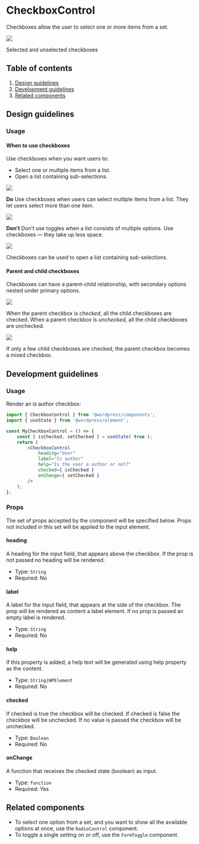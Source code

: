 # CheckboxControl

Checkboxes allow the user to select one or more items from a set.

![](https://make.wordpress.org/design/files/2019/02/CheckboxControl.png)

Selected and unselected checkboxes

## Table of contents

1. [Design guidelines](#design-guidelines)
2. [Development guidelines](#development-guidelines)
3. [Related components](#related-components)

## Design guidelines

### Usage

#### When to use checkboxes

Use checkboxes when you want users to:

-   Select one or multiple items from a list.
-   Open a list containing sub-selections.

![](https://make.wordpress.org/design/files/2019/02/select-from-list.png)

**Do**
Use checkboxes when users can select multiple items from a list. They let users select more than one item.

![](https://make.wordpress.org/design/files/2019/02/many-form-toggles.png)

**Don’t**
Don’t use toggles when a list consists of multiple options. Use checkboxes — they take up less space.

![](https://make.wordpress.org/design/files/2019/02/checkbox-sublist.gif)

Checkboxes can be used to open a list containing sub-selections.

#### Parent and child checkboxes

Checkboxes can have a parent-child relationship, with secondary options nested under primary options.

![](https://make.wordpress.org/design/files/2019/02/checkbox-parent.gif)

When the parent checkbox is _checked_, all the child checkboxes are checked. When a parent checkbox is _unchecked_, all the child checkboxes are unchecked.

![](https://make.wordpress.org/design/files/2019/02/mixed-checkbox.png)

If only a few child checkboxes are checked, the parent checkbox becomes a mixed checkbox.

## Development guidelines

### Usage

Render an is author checkbox:

```jsx
import { CheckboxControl } from '@wordpress/components';
import { useState } from '@wordpress/element';

const MyCheckboxControl = () => {
	const [ isChecked, setChecked ] = useState( true );
	return (
		<CheckboxControl
			heading="User"
			label="Is author"
			help="Is the user a author or not?"
			checked={ isChecked }
			onChange={ setChecked }
		/>
	);
};
```

### Props

The set of props accepted by the component will be specified below.
Props not included in this set will be applied to the input element.

#### heading

A heading for the input field, that appears above the checkbox. If the prop is not passed no heading will be rendered.

-   Type: `String`
-   Required: No

#### label

A label for the input field, that appears at the side of the checkbox.
The prop will be rendered as content a label element.
If no prop is passed an empty label is rendered.

-   Type: `String`
-   Required: No

#### help

If this property is added, a help text will be generated using help property as the content.

-   Type: `String|WPElement`
-   Required: No

#### checked

If checked is true the checkbox will be checked. If checked is false the checkbox will be unchecked.
If no value is passed the checkbox will be unchecked.

-   Type: `Boolean`
-   Required: No

#### onChange

A function that receives the checked state (boolean) as input.

-   Type: `function`
-   Required: Yes

## Related components

-   To select one option from a set, and you want to show all the available options at once, use the `RadioControl` component.
-   To toggle a single setting on or off, use the `FormToggle` component.

